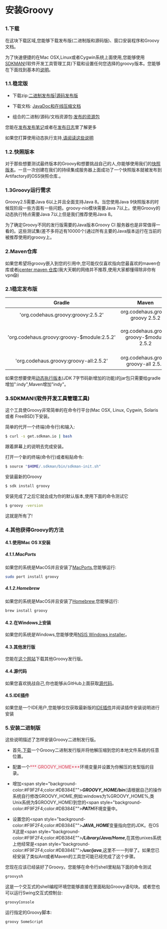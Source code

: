 # <p style="text-align:left;">安装Groovy</p>

### 1.下载
在这块下载区域,您能够下载发布版(二进制版和源码版)、窗口安装程序和Groovy文档。
 
 为了快速便捷的在Mac OSX,Linux或者Cygwin系统上面使用,您能够使用[SDKMAN!](https://sdkman.io/)(软件开发工具管理工具)下载和设置任何您选择的groovy版本。您能够在下面找到基本的<a href="#SDKMAN">说明</a>。
 
### 1.1.稳定版
 
* 下载zip:[二进制发布版](https://bintray.com/artifact/download/groovy/maven/apache-groovy-binary-2.5.2.zip)|[源码发布版](https://bintray.com/artifact/download/groovy/maven/apache-groovy-src-2.5.2.zip)
 
 * 下载文档: [JavaDoc和在线压缩文档](https://bintray.com/artifact/download/groovy/maven/apache-groovy-docs-2.5.2.zip)
 
 * 组合的二进制/源码/文档资源包:[发布的资源包](https://bintray.com/artifact/download/groovy/maven/apache-groovy-sdk-2.5.2.zip)
 
 您能在[发布发布笔记](http://groovy-lang.org/releasenotes/groovy-2.5.html)或者在[发布日志](http://groovy-lang.org/changelogs/changelog-2.5.2.html)里了解更多
 
 如果您打算使用动态执行支持,[请阅读这些说明](http://docs.groovy-lang.org/latest/html/documentation/invokedynamic-support.html)
 
### 1.2.快照版本
 
 对于那些想要测试最终版本的Groovy和想要挑战自己的人,你能够使用我们的[快照版本](https://oss.jfrog.org/oss-snapshot-local/org/codehaus/groovy)。一旦一次创建在我们的持续集成服务器上面成功了一个快照版本就被发布到 Artifactory的OSS快照仓库.。

### 1.3Groovy运行需求
 
Groovy2.5需要Java 6以上并且全面支持Java 8。当您使用Java 9快照版本的时候现阶段一些方面有一些问题。groovy-nio模块需要Java 7以上。使用Groovy的动态执行特点需要Java 7以上但是我们推荐使用Java 8。

为了确定Groovy不同的发行版需要的Java版本Groovy CI 服务器也是非常值得一看的。这些测试集(差不多将近有10000个)通过所有主要的Java版本运行在当前的被推荐使用的groovy上。

### 2.Maven仓库

如果您希望将groovy嵌入到您的引用中,您可能仅仅喜欢指向您最喜欢的maven仓库或者[jcenter maven 仓库](https://oss.jfrog.org/oss-release-local/org/codehaus/groovy)(我大天朝的网络并不推荐,使用大家都懂得除非你有vpn:scream:)

### 2.1稳定发布版

|     Gradle        |        Maven              |     说明              |
|:-----------------:|:--------------------:|:-----------------:|
|'org.codehaus.groovy:groovy:2.5.2'|<groupId>org.codehaus.groovy</groupId> <artifactId>groovy</artifactId> <version>2.5.2</version>|只是没有模块的核心groovy代码(详情见下面)|
|'org.codehaus.groovy:groovy-$module:2.5.2'|<groupId>org.codehaus.groovy</groupId> <artifactId>groovy-$module</artifactId> <version>2.5.2</version>|"$module"代表不同的可选的groovy模块:"ant","bsf","console","docgenerator","groovydoc","groovysh","jmx","json", "jsr223", "servlet", "sql", "swing", "test", "testng" and "xml"。比如: <artifactId>groovy-sql</artifactId>|
|'org.codehaus.groovy:groovy-all:2.5.2'|<groupId>org.codehaus.groovy</groupId> <artifactId>groovy-all</artifactId> <version>2.5.2</version>|核心代码加上所有的模块。可选的依赖被标记为可选的。为了使用Groovy的一些特性您可能需要引入一些可选的依赖。比如:AntBuilder, GroovyMBeans等等|

如果您想要使用[动态执行版本](http://docs.groovy-lang.org/latest/html/documentation/invokedynamic-support.html)(JDK 7字节码新增加的功能)的jar包只需要给gradle增加":indy",Maven增加"<classifier>indy</classifier>"。

### <a style="color:black;" name="SDKMAN"> 3.SDKMAN!(软件开发工具管理工具)</a>

这个工具使Groovy非常简单的在命令行平台(Mac OSX, Linux, Cygwin, Solaris 或者 FreeBSD)下安装。

简单的代开一个终端(命令行)和输入:

``` bash
$ curl -s get.sdkman.io | bash
```

跟着屏幕上的说明去完成安装。

打开一个新的终端(命令行)或者粘贴命令:

``` bash
$ source "$HOME/.sdkman/bin/sdkman-init.sh"
```

安装最新的Groovy

``` bash
$ sdk install groovy
```

安装完成了之后它就会成为你的默认版本,使用下面的命令测试它


``` bash
$ groovy -version
``` 
这就是所有了!

### 4.其他获得Groovy的方法

#### 4.1.使用Mac OS X安装

##### 4.1.1.MacPorts

如果您的系统是MacOS并且安装了[MacPorts](http://www.macports.org/),您能够运行:

``` bash
sudo port install groovy
```

##### 4.1.2.Homebrew

如果您的系统是MacOS并且安装了[Homebrew](https://mxcl.github.com/homebrew),您能够运行:

``` bash
brew install groovy
```

#### 4.2.在Windows上安装

如果您的系统是Windows,您能够使用[NSIS Windows installer](http://docs.groovy-lang.org/latest/html/documentation/TODO-Windows+NSIS-Installer)。

#### 4.3.其他发行版

您能在[这个网站](https://bintray.com/groovy/maven)下载其他Groovy发行版。

#### 4.4.源代码

如果您喜欢挑战自己,你也能够从GitHub上面获取[源代码](https://github.com/apache/groovy)。

#### 4.5.IDE插件

如果您是一个IDE用户,您能够仅仅获取最新版的[IDE插件](http://docs.groovy-lang.org/latest/html/documentation/tools-ide.html)并阅读插件安装说明进行安装

### 5.安装二进制版

这些说明描述了怎样安装Groovy二进制发行版。

* 首先,[下载]()一个Groovy二进制发行版并将他解压缩到您的本地文件系统的任意位置。

* 配置一个<span style="background-color:#F9F2F4;color:#DB384E">*** GROOVY_HOME***</span>环境变量并设置为你解压的发型版的目录。

* 增加<span style="background-color:#F9F2F4;color:#DB384E"">***GROOVY_HOME/bin***</span>(请根据自己的操作系统自行修改GROOVY_HOME,例如:windows为%GROOVY_HOME%,类Unix系统为$GROOVY_HOME)到您的<span style="background-color:#F9F2F4;color:#DB384E"">***PATH***</span>环境变量中。

 * 设置您的<span style="background-color:#F9F2F4;color:#DB384E"">***JAVA_HOME***</span>变量指向您的JDK。在OS X这是<span style="background-color:#F9F2F4;color:#DB384E"">***/Library/Java/Home***</span>,在其他unixes系统上他经常是<span style="background-color:#F9F2F4;color:#DB384E"">***/usr/java***</span>,这里不一一列举了。如果您已经安装了类似Ant或者Maven的工具您可能已经完成了这个步骤。
 
 您现在应该已经装好了Groovy。您能够在命令行shell里粘贴下面的命令测试
 
 ``` bash
 groovysh
 ```
 
 这是一个交互式的shell编程环境您能够直接在里面粘贴Groovy语句块。或者您也可以运行Swing交互式控制台:
 
  ``` bash
 groovyConsole
 ```
 
 运行指定的Groovy脚本:
 
   ``` bash
groovy SomeScript
 ```